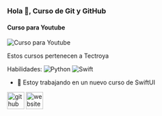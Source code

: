 ### Hola 👋, Curso de Git y GitHub
#### Curso para Youtube
![Curso para Youtube](https://yt3.googleusercontent.com/zl16JmnnlNoTdAaPjyA1cG6RQiWKzuLH7N5LuN5hEp9pMtwFdvctJckcrVq1engUOlsiZKRgH-w=w1138-fcrop64=1,00005a57ffffa5a8-k-c0xffffffff-no-nd-rj)

Estos cursos pertenecen a Tectroya

Habilidades: ![Python](https://img.shields.io/badge/python-3670A0?style=for-the-badge&logo=python&logoColor=ffdd54) ![Swift](https://img.shields.io/badge/swift-F54A2A?style=for-the-badge&logo=swift&logoColor=white)

- 🔭 Estoy trabajando en un nuevo curso de SwiftUI 


[<img src='https://cdn.jsdelivr.net/npm/simple-icons@3.0.1/icons/github.svg' alt='github' height='40'>](https://github.com/GitHub2052)  [<img src='https://cdn.jsdelivr.net/npm/simple-icons@3.0.1/icons/icloud.svg' alt='website' height='40'>](www.tectroya.cl)  


